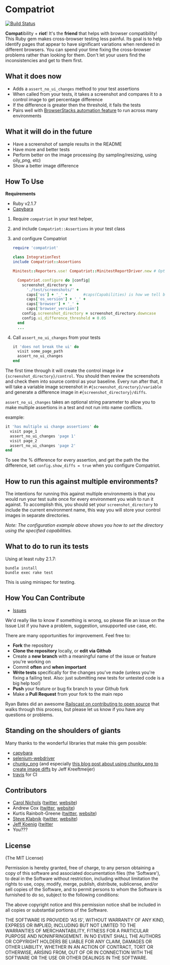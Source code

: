 Compatriot
==========
[![Build Status](https://secure.travis-ci.org/compatriot/compatriot.png?branch=master)](http://travis-ci.org/compatriot/compatriot)

**Compat**ibility + **riot**! It's the **friend** that helps with browser compatibility!
This Ruby gem makes cross-browser testing less painful.
Its goal is to help identify pages that appear to have significant variations when rendered in different browsers.
You can spend your time fixing the cross-browser problems rather than looking for them.
Don't let your users find the inconsistencies and get to them first.


What it does now
----------------

* Adds a `assert_no_ui_changes` method to your test assertions
* When called from your tests, it takes a screenshot and compares it to a control image to get percentage difference
* If the difference is greater then the threshold, it fails the tests
* Pairs well with [BrowserStacks automation feature](browserstack.com/automate) to run across many environments

What it will do in the future
-----------------------------

* Have a screenshot of sample results in the README
* Have more and better tests
* Perform better on the image processing (by sampling/resizing, using oily_png, etc)
* Show a better image difference

How To Use
----------

**Requirements**

* Ruby v2.1.7
* [Capybara](http://jnicklas.github.io/capybara/)

1. Require `compatriot` in your test helper, 
2. and include `Compatriot::Assertions` in your test class
3. and configure Compatriot

    ```ruby
    require 'compatriot'

    class IntegrationTest
    include Compatriot::Assertions
    
    Minitest::Reporters.use! Compatriot::MinitestReportDriver.new # Optional: if you want html output. See MinitestReporters for more info

      Compatriot.configure do |config|
        screenshot_directory = 
          './test/screenshots/' +
          caps['os'] + '_' +       #caps(Capabilities) is how we tell browserstack what environment to use
          caps['os_version'] + '_' +
          caps['browser'] + '_' +
          caps['browser_version']
        config.screenshot_directory = screenshot_directory.downcase
        config.ui_difference_threshold = 0.05
      end
      ...
    ```

4. Call `assert_no_ui_changes` from your tests

    ```ruby
    it 'does not break the ui' do
      visit some_page_path
      assert_no_ui_changes
    end
    ```

The first time through it will create the control image in `#{screenshot_directory}/control`. You should then review the screenshots and check them into source control as your baseline.
Every run after that, it will take a variable image screenshot in `#{screenshot_directory}/variable` and generate a difference image in `#{screenshot_directory}/diffs`.

`assert_no_ui_changes` takes an optional string parameter to allow you to make multiple assertions in a test and not run into name conflicts.

example:
```ruby
it 'has multiple ui change assertions' do
  visit page_1
  assert_no_ui_changes 'page 1'
  visit page_2
  assert_no_ui_changes 'page 2'
end
```

To see the % difference for every assertion, and get the path the the difference, set `config.show_diffs = true` when you configure Compatriot.


How to run this against multiple environments?
----------------------------------------------

The intentions for running this against multiple environments is that you would run your test suite once for every environment you wish to run it against.
To accomplish this, you should set your `screenshot_directory` to include the current environment name, this way you will store your control images in separate directories.

*Note: The configuration example above shows you how to set the directory using the specified capabilities.*

What to do to run its tests
---------------------------

Using at least ruby 2.1.7:

    bundle install
    bundle exec rake test

This is using minispec for testing.


How You Can Contribute
----------------------

* [Issues](https://github.com/clnclarinet/compatriot/issues)

We'd really like to know if something is wrong, so please file an issue on the Issue List if you have a problem, suggestion, unsupported use case, etc.

There are many opportunities for improvement. Feel free to:

* **Fork** the repository
* **Clone the repository** locally, or **edit via Github**
* Create a **new branch** with a meaningful name of the issue or feature you're working on
* Commit **often** and **when important**
* **Write tests** specifically for the changes you've made (unless you're fixing a failing test. Also: just submitting new tests for untested code is a big help too!)
* **Push** your feature or bug fix branch to your Github fork
* Make a **Pull Request** from your fork to the main repo

Ryan Bates did an awesome [Railscast on contributing to open source](http://railscasts.com/episodes/300-contributing-to-open-source) that walks through this process, but please let us know if you have any questions or problems.

Standing on the shoulders of giants
-----------------------------------

Many thanks to the wonderful libraries that make this gem possible:

* [capybara](https://github.com/jnicklas/capybara)
* [selenium-webdriver](http://seleniumhq.org/docs/01_introducing_selenium.html#selenium-2-aka-selenium-webdriver)
* [chunky_png](https://github.com/wvanbergen/chunky_png) (and especially [this blog post about using chunky_png to create image diffs](http://jeffkreeftmeijer.com/2011/comparing-images-and-creating-image-diffs/?utm_source=rubyweekly&utm_medium=email) by Jeff Kreeftmeijer)
* [travis](http://travis-ci.org/) for CI

Contributors
------------
* [Carol Nichols](https://github.com/carols10cents) ([twitter](http://twitter.com/carols10cents), [website](http://carol-nichols.com))
* Andrew Cox ([twitter](https://twitter.com/coxandrew), [website](http://andrewcox.org/))
* Kurtis Rainbolt-Greene ([twitter](https://twitter.com/krainboltgreene), [website](http://kurtisrainboltgreene.name/))
* [Steve Klabnik](Klabnik) ([twitter](https://twitter.com/steveklabnik), [website](http://www.steveklabnik.com/))
* [Jeff Koenig](https://github.com/thejefe) ([twitter](http://twitter.com/jeffkoenig)
* You???


License
-------

(The MIT License)

Permission is hereby granted, free of charge, to any person obtaining
a copy of this software and associated documentation files (the
'Software'), to deal in the Software without restriction, including
without limitation the rights to use, copy, modify, merge, publish,
distribute, sublicense, and/or sell copies of the Software, and to
permit persons to whom the Software is furnished to do so, subject to
the following conditions:

The above copyright notice and this permission notice shall be
included in all copies or substantial portions of the Software.

THE SOFTWARE IS PROVIDED 'AS IS', WITHOUT WARRANTY OF ANY KIND,
EXPRESS OR IMPLIED, INCLUDING BUT NOT LIMITED TO THE WARRANTIES OF
MERCHANTABILITY, FITNESS FOR A PARTICULAR PURPOSE AND NONINFRINGEMENT.
IN NO EVENT SHALL THE AUTHORS OR COPYRIGHT HOLDERS BE LIABLE FOR ANY
CLAIM, DAMAGES OR OTHER LIABILITY, WHETHER IN AN ACTION OF CONTRACT,
TORT OR OTHERWISE, ARISING FROM, OUT OF OR IN CONNECTION WITH THE
SOFTWARE OR THE USE OR OTHER DEALINGS IN THE SOFTWARE.
